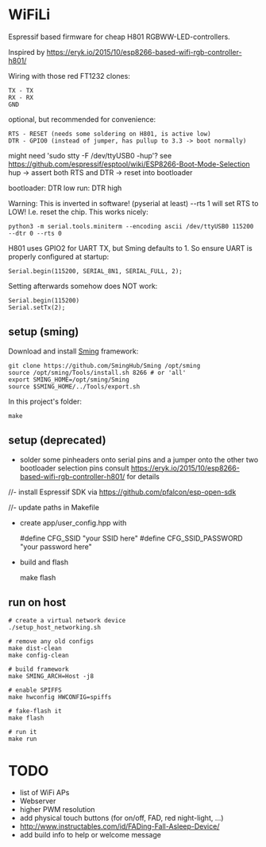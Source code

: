 WiFiLi
======

Espressif based firmware for cheap H801 RGBWW-LED-controllers.

Inspired by https://eryk.io/2015/10/esp8266-based-wifi-rgb-controller-h801/

Wiring with those red FT1232 clones:

    TX - TX
    RX - RX
    GND

optional, but recommended for convenience:

    RTS - RESET (needs some soldering on H801, is active low)
    DTR - GPIO0 (instead of jumper, has pullup to 3.3 -> boot normally)

might need 'sudo stty -F /dev/ttyUSB0 -hup'?
see https://github.com/espressif/esptool/wiki/ESP8266-Boot-Mode-Selection
hup -> assert both RTS and DTR -> reset into bootloader

bootloader: DTR low
run: DTR high

Warning: This is inverted in software! (pyserial at least)
--rts 1 will set RTS to LOW! I.e. reset the chip. This works nicely:

    python3 -m serial.tools.miniterm --encoding ascii /dev/ttyUSB0 115200 --dtr 0 --rts 0


H801 uses GPIO2 for UART TX, but Sming defaults to 1. So ensure UART is properly configured at startup:

    Serial.begin(115200, SERIAL_8N1, SERIAL_FULL, 2);

Setting afterwards somehow does NOT work:

    Serial.begin(115200)
    Serial.setTx(2);


setup (sming)
-------------

Download and install [Sming](https://sming.readthedocs.io/en/latest/getting-started/index.html) framework:

    git clone https://github.com/SmingHub/Sming /opt/sming
    source /opt/sming/Tools/install.sh 8266 # or 'all'
    export SMING_HOME=/opt/sming/Sming
    source $SMING_HOME/../Tools/export.sh

In this project's folder:

    make


setup (deprecated)
-----

- solder some pinheaders onto serial pins and a jumper onto the other two bootloader selection pins
  consult https://eryk.io/2015/10/esp8266-based-wifi-rgb-controller-h801/ for details

//- install Espressif SDK via https://github.com/pfalcon/esp-open-sdk

//- update paths in Makefile

- create app/user_config.hpp with

    #define CFG_SSID            "your SSID here"
    #define CFG_SSID_PASSWORD   "your password here"

- build and flash

   make flash



run on host
-----------

    # create a virtual network device
    ./setup_host_networking.sh

    # remove any old configs
    make dist-clean
    make config-clean

    # build framework
    make SMING_ARCH=Host -j8

    # enable SPIFFS
    make hwconfig HWCONFIG=spiffs

    # fake-flash it
    make flash

    # run it
    make run



TODO
====

- list of WiFi APs
- Webserver
- higher PWM resolution
- add physical touch buttons (for on/off, FAD, red night-light, ...)
- http://www.instructables.com/id/FADing-Fall-Asleep-Device/
- add build info to help or welcome message
